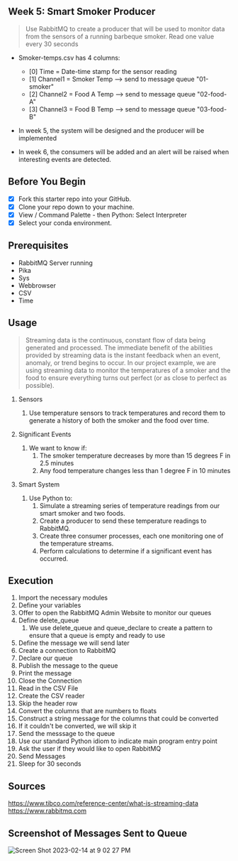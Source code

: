 ## Week 5: Smart Smoker Producer

> Use RabbitMQ to create a producer that will be used to monitor data from the sensors of a running barbeque smoker. Read one value every 30 seconds

* Smoker-temps.csv has 4 columns:
  * [0] Time = Date-time stamp for the sensor reading
  * [1] Channel1 = Smoker Temp --> send to message queue "01-smoker"
  * [2] Channel2 = Food A Temp --> send to message queue "02-food-A"
  * [3] Channel3 = Food B Temp --> send to message queue "03-food-B"
  
* In week 5, the system will be designed and the producer will be implemented
* In week 6, the consumers will be added and an alert will be raised when interesting events are detected.

## Before You Begin
- [x] Fork this starter repo into your GitHub.
- [x] Clone your repo down to your machine.
- [x] View / Command Palette - then Python: Select Interpreter
- [x] Select your conda environment. 

## Prerequisites
* RabbitMQ Server running
* Pika
* Sys
* Webbrowser
* CSV
* Time

## Usage

> Streaming data is the continuous, constant flow of data being generated and processed. The immediate benefit of the abilities provided by streaming data is the instant feedback when an event, anomaly, or trend begins to occur. In our project example, we are using streaming data to monitor the temperatures of a smoker and the food to ensure everything turns out perfect (or as close to perfect as possible).

1. Sensors
    1. Use temperature sensors to track temperatures and record them to generate a history of both the smoker and the food over time. 

1. Significant Events
    1. We want to know if:
        1. The smoker temperature decreases by more than 15 degrees F in 2.5 minutes
        1. Any food temperature changes less than 1 degree F in 10 minutes
 
 1. Smart System
     1. Use Python to:
         1. Simulate a streaming series of temperature readings from our smart smoker and two foods.
         1. Create a producer to send these temperature readings to RabbitMQ.
         1. Create three consumer processes, each one monitoring one of the temperature streams. 
         1. Perform calculations to determine if a significant event has occurred.
  

## Execution

1. Import the necessary modules
2. Define your variables
3. Offer to open the RabbitMQ Admin Website to monitor our queues
4. Define delete_queue
    1. We use delete_queue and queue_declare to create a pattern to ensure that a queue is empty and ready to use
5.  Define the message we will send later
6.  Create a connection to RabbitMQ
7.  Declare our queue
8.  Publish the message to the queue
9.  Print the message
10.  Close the Connection
11.  Read in the CSV File
12.  Create the CSV reader
13.  Skip the header row
14.  Convert the columns that are numbers to floats
15.  Construct a string message for the columns that could be converted
16.  If it couldn't be converted, we will skip it
17.  Send the messsage to the queue
18.  Use our standard Python idiom to indicate main program entry point
19.  Ask the user if they would like to open RabbitMQ
20.  Send Messages
21.  Sleep for 30 seconds

## Sources
https://www.tibco.com/reference-center/what-is-streaming-data
https://www.rabbitmq.com

## Screenshot of Messages Sent to Queue
![Screen Shot 2023-02-14 at 9 02 27 PM](https://user-images.githubusercontent.com/105391626/218916503-85e624a6-6e64-42c7-87df-b60a60790735.png)

